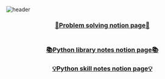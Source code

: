 ![header](https://capsule-render.vercel.app/api?type=soft&color=011638&fontColor=D499B9&height=150&section=header&text=Algorithm&fontSize=70&&animation=twinkling)

### [<center>📑Problem solving notion page📑</center>](https://www.notion.so/gyuhwanhwang/f001ad60c81944b2a7c8b63e7f4be450?v=0738a0a2b32b492b8fa58faca3f6a5ed)<br>
### [<center>📚Python library notes notion page📚</center>](https://www.notion.so/gyuhwanhwang/a36b769d21104938a1fea258c7b35fdc)
### [<center>💡Python skill notes notion page💡</center>](https://www.notion.so/gyuhwanhwang/skill-08d96d0cc175413398745e728c3f587f)